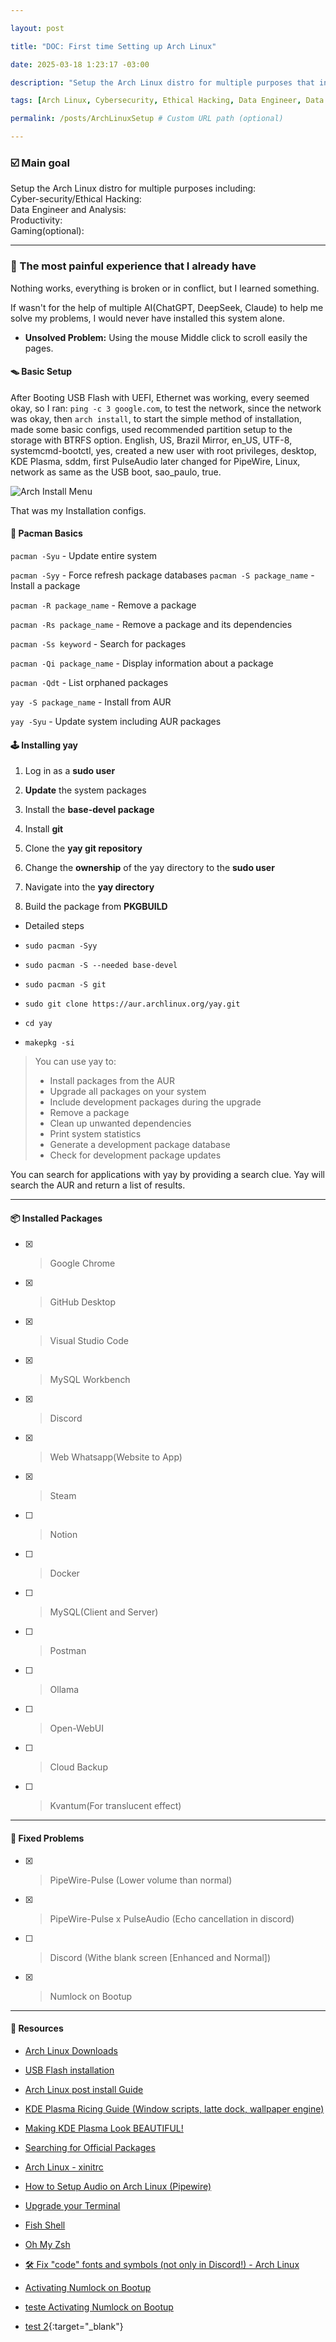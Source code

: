 ```yaml
---

layout: post

title: "DOC: First time Setting up Arch Linux"

date: 2025-03-18 1:23:17 -03:00

description: "Setup the Arch Linux distro for multiple purposes that include: Cybersecurity/Ethical Hacking, Data Engineer and analysis, Productivity and Gaming(optional)"

tags: [Arch Linux, Cybersecurity, Ethical Hacking, Data Engineer, Data Analysis, Productivity, Gaming, Coding]

permalink: /posts/ArchLinuxSetup # Custom URL path (optional)

---
```


  
  

### ☑️ Main goal
Setup the Arch Linux distro for multiple purposes including:  
Cyber-security/Ethical Hacking:  
Data Engineer and Analysis:  
Productivity:  
Gaming(optional):  

---

### 💢 The most painful experience that I already have

Nothing works, everything is broken or in conflict, but I learned something.

If wasn't for the help of multiple AI(ChatGPT, DeepSeek, Claude) to help me solve my problems, I would never have installed this system alone.

- **Unsolved Problem:** Using the mouse Middle click to scroll easily the pages.

#### 🪤 Basic Setup

After Booting USB Flash with UEFI, Ethernet was working, every seemed okay, so I ran: `ping -c 3 google.com`, to test the network, since the network was okay, then `arch install`, to start the simple method of installation, made some basic configs, used recommended partition setup to the storage with BTRFS option. English, US, Brazil Mirror, en_US, UTF-8, systemcmd-bootctl, yes, created a new user with root privileges, desktop, KDE Plasma, sddm, first PulseAudio later changed for PipeWire, Linux, network as same as the USB boot, sao_paulo, true.

![Arch Install Menu](https://blog.desdelinux.net/wp-content/uploads/2022/04/Arch-Install.png)  

That was my Installation configs.

  

#### 👾 Pacman Basics

`pacman -Syu` - Update entire system

`pacman -Syy` - Force refresh package databases
`pacman -S package_name` - Install a package

`pacman -R package_name` - Remove a package

`pacman -Rs package_name` - Remove a package and its dependencies

`pacman -Ss keyword` - Search for packages

`pacman -Qi package_name` - Display information about a package

`pacman -Qdt` - List orphaned packages

`yay -S package_name` - Install from AUR

`yay -Syu` - Update system including AUR packages

  

#### 🕹️ Installing yay

1. Log in as a **sudo user**

2. **Update** the system packages

3. Install the **base-devel package**

4. Install **git**

5. Clone the **yay git repository**

6. Change the **ownership** of the yay directory to the **sudo user**

7. Navigate into the **yay directory**

8. Build the package from **PKGBUILD**

- Detailed steps

- `sudo pacman -Syy`

- `sudo pacman -S --needed base-devel`

- `sudo pacman -S git`

- `sudo git clone https://aur.archlinux.org/yay.git`

- `cd yay`

- `makepkg -si`

  

> You can use yay to:
> - Install packages from the AUR
> - Upgrade all packages on your system
> - Include development packages during the upgrade
> - Remove a package
> - Clean up unwanted dependencies
> - Print system statistics
> - Generate a development package database
> - Check for development package updates

You can search for applications with yay by providing a search clue. Yay will search the AUR and return a list of results.

  

---

  

#### 📦 Installed Packages

- [X] > Google Chrome

- [X] > GitHub Desktop

- [X] > Visual Studio Code

- [X] > MySQL Workbench

- [X] > Discord

- [X] > Web Whatsapp(Website to App)

- [X] > Steam

- [ ] > Notion

- [ ] > Docker

- [ ] > MySQL(Client and Server)

- [ ] > Postman

- [ ] > Ollama

- [ ] > Open-WebUI

- [ ] > Cloud Backup

- [ ] >  Kvantum(For translucent effect)

  

---

  

#### 🔧 Fixed Problems

- [X] > PipeWire-Pulse (Lower volume than normal)

- [X] > PipeWire-Pulse x PulseAudio (Echo cancellation in discord)

- [ ] > Discord (Withe blank screen [Enhanced and Normal])

- [x] > Numlock on Bootup

---

#### 📂 Resources

- [Arch Linux Downloads](https://archlinux.org/download/)

- [USB Flash installation](https://wiki.archlinux.org/title/USB_flash_installation_medium#In_Windows)

- [Arch Linux post install Guide](https://youtu.be/YPrhIfm3VJs)

- [KDE Plasma Ricing Guide (Window scripts, latte dock, wallpaper engine)](https://youtu.be/7tWTagDykiI)

- [Making KDE Plasma Look BEAUTIFUL!](https://youtu.be/R6C-RNhHMrE?si=V6BB8StbT7vvufqT)

- [Searching for Official Packages](https://archlinux.org/)

- [Arch Linux - xinitrc](https://wiki.archlinux.org/title/Xinit#xinitrc)

- [How to Setup Audio on Arch Linux (Pipewire)](https://youtu.be/zmNCi9wqiuU)

- [Upgrade your Terminal](https://youtu.be/80PHRWH84Tc)

-  [Fish Shell](https://fishshell.com/)

- [Oh My Zsh](https://ohmyz.sh/)

- [🛠️ Fix "code" fonts and symbols (not only in Discord!) - Arch Linux](https://youtu.be/hTklkv0_s-U) 

- [Activating Numlock on Bootup](https://wiki.archlinux.org/title/Activating_numlock_on_bootup) 

- <a href="https://wiki.archlinux.org/title/Activating_numlock_on_bootup" target="_blank"> teste Activating Numlock on Bootup</a>

- [test 2](https://wiki.archlinux.org/title/Activating_numlock_on_bootup){:target="_blank"}
